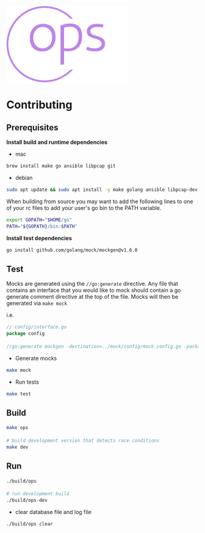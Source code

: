 ![](assets/logo-no-background-small.png)

# Contributing

## Prerequisites

**Install build and runtime dependencies**

- mac
```bash
brew install make go ansible libpcap git
```

- debian
```bash
sudo apt update && sudo apt install -y make golang ansible libpcap-dev git
```

When building from source you may want to add the following lines to one of your
rc files to add your user's go bin to the PATH variable.

```bash
export GOPATH="$HOME/go"
PATH="${GOPATH}/bin:$PATH"
```

**Install test dependencies**

```bash
go install github.com/golang/mock/mockgen@v1.6.0
```

## Test

Mocks are generated using the `//go:generate` directive. Any
file that contains an interface that you would like to mock
should contain a go generate comment directive at the top of
the file. Mocks will then be generated via `make mock`

i.e.

```go
// config/interface.go
package config

//go:generate mockgen -destination=../mock/config/mock_config.go -package=mock_config . Repo,Service
```

- Generate mocks

```bash
make mock
```

- Run tests

```bash
make test
```

## Build

```bash
make ops

# build development version that detects race conditions
make dev
```

## Run

```bash
./build/ops

# run development build
./build/ops-dev
```

- clear database file and log file

```bash
./build/ops clear
```

